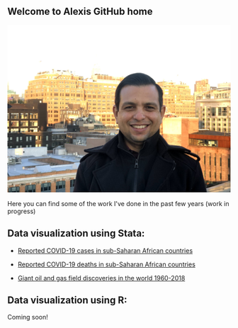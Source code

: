 ## Welcome to Alexis GitHub home

![Image](IMG_6898.jpg)


Here you can find some of the work I've done in the past few years (work in progress)

## Data visualization using Stata:

* [Reported COVID-19 cases in sub-Saharan African countries](https://github.com/alexis-ribal/covid19_africa)

* [Reported COVID-19 deaths in sub-Saharan African countries](https://github.com/alexis-ribal/covid19_africa_deaths)

* [Giant oil and gas field discoveries in the world 1960-2018](https://github.com/alexis-ribal/giant-oil-and-gas-field-discoveries)


## Data visualization using R:

Coming soon!
